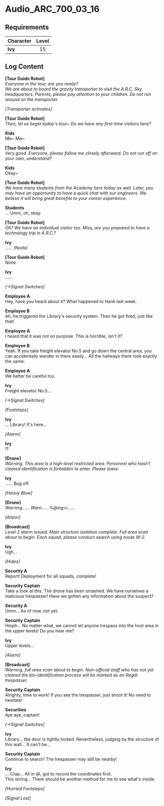 # Audio_ARC_700_03_16
## Requirements
|Character|Level|
|---------|:---:|
|**Ivy**  | 15  |

## Log Content
**[Tour Guide Robot]**<br>
*Everyone in the tour, are you ready? <br>
We are about to board the gravity transporter to visit the A.R.C. Sky headquarters. Parents, please pay attention to your children. Do not run around on the transporter.*

*\[Transporter activates\]*

**[Tour Guide Robot]**<br>
*Then, let us begin today's tour\~ Do we have any first\-time visitors here?*

**Kids**<br>
Me\~ Me\~

**[Tour Guide Robot]**<br>
*Very good. Everyone, please follow me closely afterward. Do not run off on your own, understand?*

**Kids**<br>
Okay\~

**[Tour Guide Robot]**<br>
*We have many students from the Academy here today as well. Later, you may have an opportunity to have a quick chat with our engineers. We believe it will bring great benefits to your career experience.*

**Students**<br>
... Umm, oh, okay.

**[Tour Guide Robot]**<br>
*Oh? We have an individual visitor too. Miss, are you prepared to have a technology trip in A.R.C.?*

**Ivy**<br>
...... (Nods)

**[Tour Guide Robot]**<br>
*None*

**Ivy**<br>
......

*[→Signal Switches]*

**Employee A**<br>
Hey, have you heard about it? What happened to Hank last week.

**Employee B**<br>
Ah, he triggered the Library's security system. Then he got fired, just like that!

**Employee A**<br>
I heard that it was not on purpose. This is horrible, isn't it?

**Employee B**<br>
Yeah. If you take freight elevator No.5 and go down the central area, you can accidentally wander in there easily... All the hallways there look exactly the same.

**Employee A**<br>
We better be careful too.

**Ivy**<br>
Freight elevator No.5...

*[→Signal Switches]*

*\[Footsteps\]*

**Ivy**<br>
... Library! It's here...

*\[Alarm\]*

**Ivy**<br>
!?

**[Drone]**<br>
*Warning. This area is a high\-level restricted area. Personnel who hasn't cleared identification is forbidden to enter. Please leave.*

**Ivy**<br>
...... Bug off.

*\[Heavy Blow\]*

**[Drone]**<br>
*Warning...... Warn......%@ing+\\......*

*\[Alarm\]*

**[Broadcast]**<br>
*Level 2 alarm issued. Main structure isolation complete. Full area scan about to begin. Each squad, please conduct search using mode W\-2.*

**Ivy**<br>
Ugh...

*\[Hides\]*

**Security A**<br>
Report! Deployment for all squads, complete!

**Security Captain**<br>
Take a look at this. The drone has been smashed. We have ourselves a malicious trespasser! Have we gotten any information about the suspect?

**Security A**<br>
Umm... As of now, not yet.

**Security Captain**<br>
Hmph... No matter what, we cannot let anyone trespass into the host area in the upper levels! Do you hear me?

**Ivy**<br>
Upper levels...

*\[Alarm\]*

**[Broadcast]**<br>
*Warning, full area scan about to begin. Non\-official staff who has not yet cleared the bio\-identification process will be marked as an illegal trespasser.*

**Security Captain**<br>
Alrighty, time to work! If you see the trespasser, just shoot it! No need to hesitate!

**Securities**<br>
Aye aye, captain!

*[→Signal Switches]*

**Ivy**<br>
Library... the door is tightly locked. Nevertheless, judging by the structure of this wall... It can't be...

**Security Captain**<br>
Continue to search! The trespasser may still be nearby!

**Ivy**<br>
... Crap... All in all, got to record the coordinates first.<br>
This wiring... There should be another method for me to see what's inside.

*\[Hurried Footsteps\]*

*[Signal Lost]*
